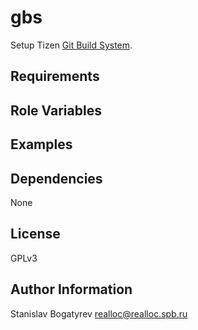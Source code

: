 gbs
=======

Setup Tizen [Git Build System](https://source.tizen.org/documentation/reference/git-build-system).

Requirements
------------

Role Variables
--------------


Examples
--------


Dependencies
------------

None

License
-------

GPLv3

Author Information
------------------

Stanislav Bogatyrev <realloc@realloc.spb.ru>

